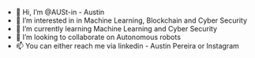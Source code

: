 - 👋 Hi, I’m @AUSt-in - Austin
- 👀 I’m interested in in Machine Learning, Blockchain and Cyber Security
- 🌱 I’m currently learning Machine Learning and Cyber Security
- 💞️ I’m looking to collaborate on Autonomous robots
- 📫 You can either reach me via linkedin - Austin Pereira or Instagram

<!---
AUSt-in/AUSt-in is a ✨ special ✨ repository because it appears on your GitHub profile.
You can click the Preview link to take a look at your changes.
--->
